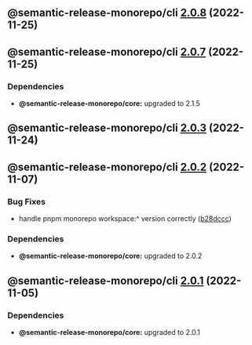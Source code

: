 ## @semantic-release-monorepo/cli [2.0.8](https://github.com/bubkoo/semantic-release-monorepo/compare/@semantic-release-monorepo/cli@2.0.7...@semantic-release-monorepo/cli@2.0.8) (2022-11-25)

## @semantic-release-monorepo/cli [2.0.7](https://github.com/bubkoo/semantic-release-monorepo/compare/@semantic-release-monorepo/cli@2.0.6...@semantic-release-monorepo/cli@2.0.7) (2022-11-25)





### Dependencies

* **@semantic-release-monorepo/core:** upgraded to 2.1.5

## @semantic-release-monorepo/cli [2.0.3](https://github.com/bubkoo/semantic-release-monorepo/compare/@semantic-release-monorepo/cli@2.0.2...@semantic-release-monorepo/cli@2.0.3) (2022-11-24)

## @semantic-release-monorepo/cli [2.0.2](https://github.com/bubkoo/semantic-release-monorepo/compare/@semantic-release-monorepo/cli@2.0.1...@semantic-release-monorepo/cli@2.0.2) (2022-11-07)


### Bug Fixes

* handle pnpm monorepo workspace:^ version correctly ([b28dccc](https://github.com/bubkoo/semantic-release-monorepo/commit/b28dccc59aabe3660a2b7a50270ff930895e06b7))





### Dependencies

* **@semantic-release-monorepo/core:** upgraded to 2.0.2

## @semantic-release-monorepo/cli [2.0.1](https://github.com/bubkoo/semantic-release-monorepo/compare/@semantic-release-monorepo/cli@2.0.0...@semantic-release-monorepo/cli@2.0.1) (2022-11-05)





### Dependencies

* **@semantic-release-monorepo/core:** upgraded to 2.0.1
